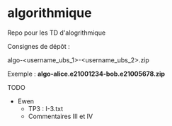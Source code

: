# algorithmique

Repo pour les TD d'alogrithmique

Consignes de dépôt :

algo-<username_ubs_1>-<username_ubs_2>.zip

Exemple : **algo-alice.e21001234-bob.e21005678.zip**

TODO

- Ewen
  - TP3 : I-3.txt
  - Commentaires III et IV
